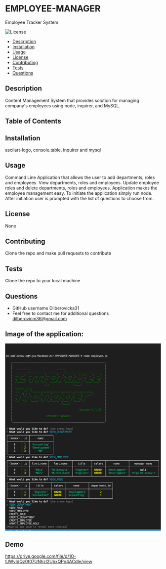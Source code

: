 # EMPLOYEE-MANAGER

Employee Tracker System

![License](https://img.shields.io/badge/License-None)

- [Description](#Description)
- [Installation](#Installation)
- [Usage](#Usage)
- [License](#License)
- [Contributing](#Contributing)
- [Tests](#Tests)
- [Questions](#Questions)

## Description

Content Management System that provides solution for managing company's employees using node, inquirer, and MySQL.

## Table of Contents

## Installation

asciiart-logo, console.table, inquirer and mysql

## Usage

Command Line Application that allows the user to add departments, roles and employees. View departments, roles and employees. Update employee roles and delete departments, roles and employees. Application makes the employee management easy. To initiate the application simply run node. After initiation user is prompted with the list of questions to choose from.

## License

None

## Contributing

Clone the repo and make pull requests to contribute

## Tests

Clone the repo to your local machine

## Questions

- GitHub username Dilberovicka31
- Feel free to contact me for additional questions dilberovicm36@gmail.com

## Image of the application:

![EMPLOYEE-MANAGER](./EmployeeManager.png)

## Demo

https://drive.google.com/file/d/1O-fJWvldQz0t07UNhzl2UbxQPn4ACdle/view
